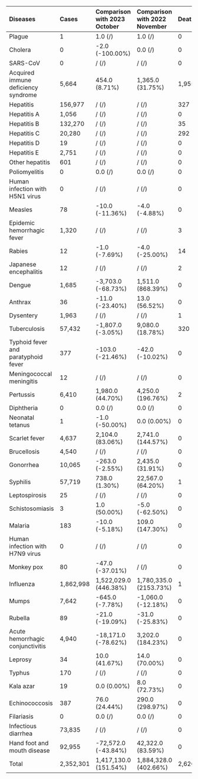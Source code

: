 | Diseases                            | Cases     | Comparison with 2023 October   | Comparison with 2022 November   | Deaths   | Comparison with 2023 October   | Comparison with 2022 November   |
|:------------------------------------|:----------|:-------------------------------|:--------------------------------|:---------|:-------------------------------|:--------------------------------|
| Plague                              | 1         | 1.0 (/)                        | 1.0 (/)                         | 0        | 0.0 (/)                        | 0.0 (/)                         |
| Cholera                             | 0         | -2.0 (-100.00%)                | 0.0 (/)                         | 0        | 0.0 (/)                        | 0.0 (/)                         |
| SARS-CoV                            | 0         | / (/)                          | / (/)                           | 0        | / (/)                          | / (/)                           |
| Acquired immune deficiency syndrome | 5,664     | 454.0 (8.71%)                  | 1,365.0 (31.75%)                | 1,955    | 89.0 (4.77%)                   | 497.0 (34.09%)                  |
| Hepatitis                           | 156,977   | / (/)                          | / (/)                           | 327      | / (/)                          | / (/)                           |
| Hepatitis A                         | 1,056     | / (/)                          | / (/)                           | 0        | / (/)                          | / (/)                           |
| Hepatitis B                         | 132,270   | / (/)                          | / (/)                           | 35       | / (/)                          | / (/)                           |
| Hepatitis C                         | 20,280    | / (/)                          | / (/)                           | 292      | / (/)                          | / (/)                           |
| Hepatitis D                         | 19        | / (/)                          | / (/)                           | 0        | / (/)                          | / (/)                           |
| Hepatitis E                         | 2,751     | / (/)                          | / (/)                           | 0        | / (/)                          | / (/)                           |
| Other hepatitis                     | 601       | / (/)                          | / (/)                           | 0        | / (/)                          | / (/)                           |
| Poliomyelitis                       | 0         | 0.0 (/)                        | 0.0 (/)                         | 0        | 0.0 (/)                        | 0.0 (/)                         |
| Human infection with H5N1 virus     | 0         | / (/)                          | / (/)                           | 0        | / (/)                          | / (/)                           |
| Measles                             | 78        | -10.0 (-11.36%)                | -4.0 (-4.88%)                   | 0        | 0.0 (/)                        | 0.0 (/)                         |
| Epidemic hemorrhagic fever          | 1,320     | / (/)                          | / (/)                           | 3        | / (/)                          | / (/)                           |
| Rabies                              | 12        | -1.0 (-7.69%)                  | -4.0 (-25.00%)                  | 14       | 2.0 (16.67%)                   | 6.0 (75.00%)                    |
| Japanese encephalitis               | 12        | / (/)                          | / (/)                           | 2        | / (/)                          | / (/)                           |
| Dengue                              | 1,685     | -3,703.0 (-68.73%)             | 1,511.0 (868.39%)               | 0        | 0.0 (/)                        | 0.0 (/)                         |
| Anthrax                             | 36        | -11.0 (-23.40%)                | 13.0 (56.52%)                   | 0        | 0.0 (/)                        | 0.0 (/)                         |
| Dysentery                           | 1,963     | / (/)                          | / (/)                           | 1        | / (/)                          | / (/)                           |
| Tuberculosis                        | 57,432    | -1,807.0 (-3.05%)              | 9,080.0 (18.78%)                | 320      | -34.0 (-9.60%)                 | -13.0 (-3.90%)                  |
| Typhoid fever and paratyphoid fever | 377       | -103.0 (-21.46%)               | -42.0 (-10.02%)                 | 0        | -1.0 (-100.00%)                | 0.0 (/)                         |
| Meningococcal meningitis            | 12        | / (/)                          | / (/)                           | 0        | / (/)                          | / (/)                           |
| Pertussis                           | 6,410     | 1,980.0 (44.70%)               | 4,250.0 (196.76%)               | 2        | 2.0 (/)                        | 2.0 (/)                         |
| Diphtheria                          | 0         | 0.0 (/)                        | 0.0 (/)                         | 0        | 0.0 (/)                        | 0.0 (/)                         |
| Neonatal tetanus                    | 1         | -1.0 (-50.00%)                 | 0.0 (0.00%)                     | 0        | 0.0 (/)                        | 0.0 (/)                         |
| Scarlet fever                       | 4,637     | 2,104.0 (83.06%)               | 2,741.0 (144.57%)               | 0        | 0.0 (/)                        | 0.0 (/)                         |
| Brucellosis                         | 4,540     | / (/)                          | / (/)                           | 0        | / (/)                          | / (/)                           |
| Gonorrhea                           | 10,065    | -263.0 (-2.55%)                | 2,435.0 (31.91%)                | 0        | 0.0 (/)                        | 0.0 (/)                         |
| Syphilis                            | 57,719    | 738.0 (1.30%)                  | 22,567.0 (64.20%)               | 1        | -2.0 (-66.67%)                 | -2.0 (-66.67%)                  |
| Leptospirosis                       | 25        | / (/)                          | / (/)                           | 0        | / (/)                          | / (/)                           |
| Schistosomiasis                     | 3         | 1.0 (50.00%)                   | -5.0 (-62.50%)                  | 0        | 0.0 (/)                        | 0.0 (/)                         |
| Malaria                             | 183       | -10.0 (-5.18%)                 | 109.0 (147.30%)                 | 0        | -1.0 (-100.00%)                | 0.0 (/)                         |
| Human infection with H7N9 virus     | 0         | / (/)                          | / (/)                           | 0        | / (/)                          | / (/)                           |
| Monkey pox                          | 80        | -47.0 (-37.01%)                | / (/)                           | 0        | 0.0 (/)                        | / (/)                           |
| Influenza                           | 1,862,998 | 1,522,029.0 (446.38%)          | 1,780,335.0 (2153.73%)          | 1        | 0.0 (0.00%)                    | 1.0 (/)                         |
| Mumps                               | 7,642     | -645.0 (-7.78%)                | -1,060.0 (-12.18%)              | 0        | 0.0 (/)                        | 0.0 (/)                         |
| Rubella                             | 89        | -21.0 (-19.09%)                | -31.0 (-25.83%)                 | 0        | 0.0 (/)                        | 0.0 (/)                         |
| Acute hemorrhagic conjunctivitis    | 4,940     | -18,171.0 (-78.62%)            | 3,202.0 (184.23%)               | 0        | 0.0 (/)                        | 0.0 (/)                         |
| Leprosy                             | 34        | 10.0 (41.67%)                  | 14.0 (70.00%)                   | 0        | 0.0 (/)                        | 0.0 (/)                         |
| Typhus                              | 170       | / (/)                          | / (/)                           | 0        | / (/)                          | / (/)                           |
| Kala azar                           | 19        | 0.0 (0.00%)                    | 8.0 (72.73%)                    | 0        | -1.0 (-100.00%)                | 0.0 (/)                         |
| Echinococcosis                      | 387       | 76.0 (24.44%)                  | 290.0 (298.97%)                 | 0        | 0.0 (/)                        | 0.0 (/)                         |
| Filariasis                          | 0         | 0.0 (/)                        | 0.0 (/)                         | 0        | 0.0 (/)                        | 0.0 (/)                         |
| Infectious diarrhea                 | 73,835    | / (/)                          | / (/)                           | 0        | / (/)                          | / (/)                           |
| Hand foot and mouth disease         | 92,955    | -72,572.0 (-43.84%)            | 42,322.0 (83.59%)               | 0        | 0.0 (/)                        | 0.0 (/)                         |
| Total                               | 2,352,301 | 1,417,130.0 (151.54%)          | 1,884,328.0 (402.66%)           | 2,626    | 125.0 (5.00%)                  | 756.0 (40.43%)                  |